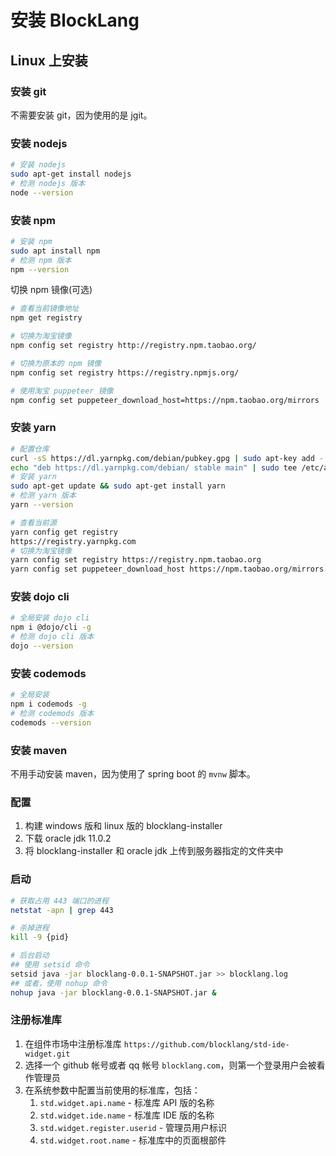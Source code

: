 # 安装 BlockLang

## Linux 上安装

### 安装 git

不需要安装 git，因为使用的是 jgit。

### 安装 nodejs

```sh
# 安装 nodejs
sudo apt-get install nodejs
# 检测 nodejs 版本
node --version
```

### 安装 npm

```sh
# 安装 npm
sudo apt install npm
# 检测 npm 版本
npm --version
```

切换 npm 镜像(可选)

```sh
# 查看当前镜像地址
npm get registry

# 切换为淘宝镜像
npm config set registry http://registry.npm.taobao.org/

# 切换为原本的 npm 镜像
npm config set registry https://registry.npmjs.org/

# 使用淘宝 puppeteer 镜像
npm config set puppeteer_download_host=https://npm.taobao.org/mirrors
```

### 安装 yarn

```sh
# 配置仓库
curl -sS https://dl.yarnpkg.com/debian/pubkey.gpg | sudo apt-key add -
echo "deb https://dl.yarnpkg.com/debian/ stable main" | sudo tee /etc/apt/sources.list.d/yarn.list
# 安装 yarn
sudo apt-get update && sudo apt-get install yarn
# 检测 yarn 版本
yarn --version

# 查看当前源
yarn config get registry
https://registry.yarnpkg.com
# 切换为淘宝镜像
yarn config set registry https://registry.npm.taobao.org
yarn config set puppeteer_download_host https://npm.taobao.org/mirrors
```

### 安装 dojo cli

```sh
# 全局安装 dojo cli
npm i @dojo/cli -g
# 检测 dojo cli 版本
dojo --version
```

### 安装 codemods

```sh
# 全局安装
npm i codemods -g
# 检测 codemods 版本
codemods --version
```

### 安装 maven

不用手动安装 maven，因为使用了 spring boot 的 `mvnw` 脚本。

### 配置

1. 构建 windows 版和 linux 版的 blocklang-installer
2. 下载 oracle jdk 11.0.2
3. 将 blocklang-installer 和 oracle jdk 上传到服务器指定的文件夹中

### 启动

```sh
# 获取占用 443 端口的进程
netstat -apn | grep 443

# 杀掉进程
kill -9 {pid}

# 后台启动
## 使用 setsid 命令
setsid java -jar blocklang-0.0.1-SNAPSHOT.jar >> blocklang.log
## 或者，使用 nohup 命令
nohup java -jar blocklang-0.0.1-SNAPSHOT.jar &
```

### 注册标准库

1. 在组件市场中注册标准库 `https://github.com/blocklang/std-ide-widget.git`
2. 选择一个 github 帐号或者 qq 帐号 `blocklang.com`，则第一个登录用户会被看作管理员
3. 在系统参数中配置当前使用的标准库，包括：
   1. `std.widget.api.name` - 标准库 API 版的名称
   2. `std.widget.ide.name` - 标准库 IDE 版的名称
   3. `std.widget.register.userid` - 管理员用户标识
   4. `std.widget.root.name` - 标准库中的页面根部件
